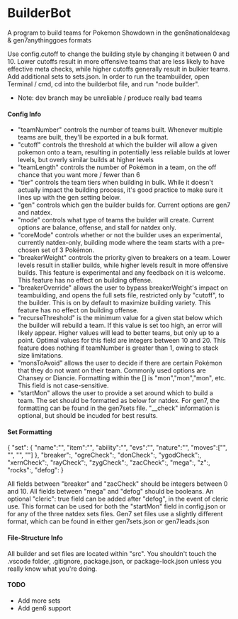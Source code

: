 # BuilderBot
A program to build teams for Pokemon Showdown in the gen8nationaldexag & gen7anythinggoes formats

Use config.cutoff to change the building style by changing it between 0 and 10.  Lower cutoffs result in more offensive teams that are less likely to have effective meta checks, while higher cutoffs generally result in bulkier teams. 
Add additional sets to sets.json. 
In order to run the teambuilder, open Terminal / cmd, cd into the builderbot file, and run "node builder".

- Note: dev branch may be unreliable / produce really bad teams

#### Config Info ####

- "teamNumber" controls the number of teams built.  Whenever multiple teams are built, they'll be exported in a bulk format.
- "cutoff" controls the threshold at which the builder will allow a given pokemon onto a team, resulting in potentially less reliable builds at lower levels, but overly similar builds at higher levels
- "teamLength" controls the number of Pokémon in a team, on the off chance that you want more / fewer than 6
- "tier" controls the team tiers when building in bulk.  While it doesn't actually impact the building process, it's good practice to make sure it lines up with the gen setting below.
- "gen" controls which gen the builder builds for.  Current options are gen7 and natdex.
- "mode" controls what type of teams the builder will create.  Current options are balance, offense, and stall for natdex only.
- "coreMode" controls whether or not the builder uses an experimental, currently natdex-only, building mode where the team starts with a pre-chosen set of 3 Pokémon.
- "breakerWeight" controls the priority given to breakers on a team.  Lower levels result in stallier builds, while higher levels result in more offensive builds.  This feature is experimental and any feedback on it is welcome.  This feature has no effect on building offense.
- "breakerOverride" allows the user to bypass breakerWeight's impact on teambuilding, and opens the full sets file, restricted only by "cutoff", to the builder.  This is on by default to maximize building variety.  This feature has no effect on building offense.
- "recurseThreshold" is the minimum value for a given stat below which the builder will rebuild a team.  If this value is set too high, an error will likely appear.  Higher values will lead to better teams, but only up to a point.  Optimal values for this field are integers between 10 and 20.  This feature does nothing if teamNumber is greater than 1, owing to stack size limitations.
- "monsToAvoid" allows the user to decide if there are certain Pokémon that they do not want on their team.  Commonly used options are Chansey or Diancie.  Formatting within the [] is "mon","mon","mon", etc.  This field is not case-sensitive.
- "startMon" allows the user to provide a set around which to build a team.  The set should be formatted as below for natdex.  For gen7, the formatting can be found in the gen7sets file.  "__check" information is optional, but should be incuded for best results.


#### Set Formatting ####

{
    "set": {
        "name":"",
        "item":"",
        "ability":"",
        "evs":"",
        "nature":"",
        "moves":["", "", "", ""]
     },
    "breaker":,
    "ogreCheck":,
    "donCheck":,
    "ygodCheck":,
    "xernCheck":,
    "rayCheck":,
    "zygCheck":,
    "zacCheck":,
    "mega":,
    "z":,
    "rocks":,
    "defog":
}

All fields between "breaker" and "zacCheck" should be integers between 0 and 10.  All fields between "mega" and "defog" should be booleans.  An optional "cleric": true field can be added after "defog", in the event of cleric use.  This format can be used for both the "startMon" field in config.json or for any of the three natdex sets files.  Gen7 set files use a slightly different format, which can be found in either gen7sets.json or gen7leads.json

#### File-Structure Info ####

All builder and set files are located within "src".  You shouldn't touch the .vscode folder, .gitignore, package.json, or package-lock.json unless you really know what you're doing.

#### TODO ####

- Add more sets
- Add gen6 support
